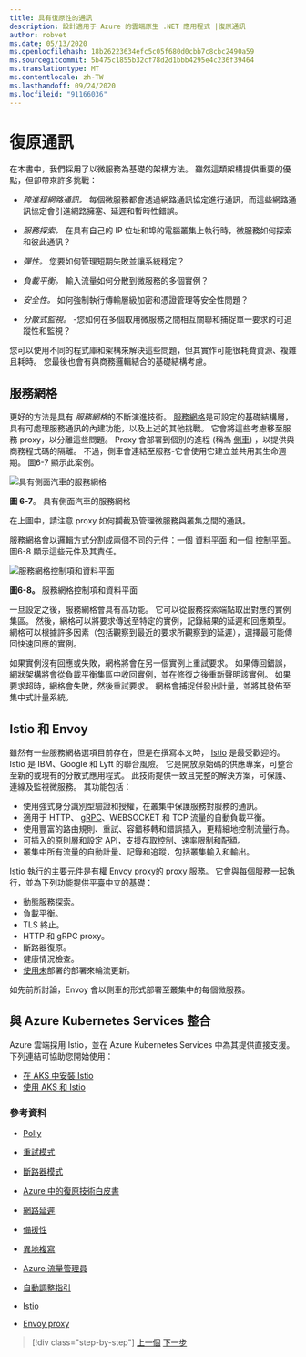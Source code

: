 ```yaml
---
title: 具有復原性的通訊
description: 設計適用于 Azure 的雲端原生 .NET 應用程式 |復原通訊
author: robvet
ms.date: 05/13/2020
ms.openlocfilehash: 18b26223634efc5c05f680d0cbb7c8cbc2490a59
ms.sourcegitcommit: 5b475c1855b32cf78d2d1bbb4295e4c236f39464
ms.translationtype: MT
ms.contentlocale: zh-TW
ms.lasthandoff: 09/24/2020
ms.locfileid: "91166036"
---
```

# <a name="resilient-communications"></a>復原通訊

在本書中，我們採用了以微服務為基礎的架構方法。 雖然這類架構提供重要的優點，但卻帶來許多挑戰：

- *跨進程網路通訊。* 每個微服務都會透過網路通訊協定進行通訊，而這些網路通訊協定會引進網路擁塞、延遲和暫時性錯誤。

- *服務探索。* 在具有自己的 IP 位址和埠的電腦叢集上執行時，微服務如何探索和彼此通訊？

- *彈性。* 您要如何管理短期失敗並讓系統穩定？

- *負載平衡。* 輸入流量如何分散到微服務的多個實例？

- *安全性。* 如何強制執行傳輸層級加密和憑證管理等安全性問題？

- *分散式監視。* -您如何在多個取用微服務之間相互關聯和捕捉單一要求的可追蹤性和監視？

您可以使用不同的程式庫和架構來解決這些問題，但其實作可能很耗費資源、複雜且耗時。 您最後也會有與商務邏輯結合的基礎結構考慮。

## <a name="service-mesh"></a>服務網格

更好的方法是具有 *服務網格*的不斷演進技術。 [服務網格](https://www.nginx.com/blog/what-is-a-service-mesh/)是可設定的基礎結構層，具有可處理服務通訊的內建功能，以及上述的其他挑戰。 它會將這些考慮移至服務 proxy，以分離這些問題。 Proxy 會部署到個別的進程 (稱為 [側車](/azure/architecture/patterns/sidecar)) ，以提供與商務程式碼的隔離。 不過，側車會連結至服務-它會使用它建立並共用其生命週期。 圖6-7 顯示此案例。

![具有側面汽車的服務網格](./media/service-mesh-with-side-car.png)

**圖 6-7**。 具有側面汽車的服務網格

在上圖中，請注意 proxy 如何攔截及管理微服務與叢集之間的通訊。

服務網格會以邏輯方式分割成兩個不同的元件：一個 [資料平面](https://blog.envoyproxy.io/service-mesh-data-plane-vs-control-plane-2774e720f7fc) 和一個 [控制平面](https://blog.envoyproxy.io/service-mesh-data-plane-vs-control-plane-2774e720f7fc)。 圖6-8 顯示這些元件及其責任。

![服務網格控制項和資料平面](./media/istio-control-and-data-plane.png)

**圖6-8。** 服務網格控制項和資料平面

一旦設定之後，服務網格會具有高功能。 它可以從服務探索端點取出對應的實例集區。 然後，網格可以將要求傳送至特定的實例，記錄結果的延遲和回應類型。 網格可以根據許多因素（包括觀察到最近的要求所觀察到的延遲），選擇最可能傳回快速回應的實例。

如果實例沒有回應或失敗，網格將會在另一個實例上重試要求。 如果傳回錯誤，網狀架構將會從負載平衡集區中收回實例，並在修復之後重新聲明該實例。 如果要求超時，網格會失敗，然後重試要求。 網格會捕捉併發出計量，並將其發佈至集中式計量系統。

## <a name="istio-and-envoy"></a>Istio 和 Envoy

雖然有一些服務網格選項目前存在，但是在撰寫本文時， [Istio](https://istio.io/docs/concepts/what-is-istio/) 是最受歡迎的。 Istio 是 IBM、Google 和 Lyft 的聯合風險。 它是開放原始碼的供應專案，可整合至新的或現有的分散式應用程式。 此技術提供一致且完整的解決方案，可保護、連線及監視微服務。 其功能包括：

- 使用強式身分識別型驗證和授權，在叢集中保護服務對服務的通訊。
- 適用于 HTTP、 [gRPC](https://grpc.io/)、WEBSOCKET 和 TCP 流量的自動負載平衡。
- 使用豐富的路由規則、重試、容錯移轉和錯誤插入，更精細地控制流量行為。
- 可插入的原則層和設定 API，支援存取控制、速率限制和配額。
- 叢集中所有流量的自動計量、記錄和追蹤，包括叢集輸入和輸出。

Istio 執行的主要元件是有權 [Envoy proxy](https://www.envoyproxy.io/docs/envoy/latest/intro/what_is_envoy)的 proxy 服務。 它會與每個服務一起執行，並為下列功能提供平臺中立的基礎：

- 動態服務探索。
- 負載平衡。
- TLS 終止。
- HTTP 和 gRPC proxy。
- 斷路器復原。
- 健康情況檢查。
- [使用未](https://martinfowler.com/bliki/CanaryRelease.html)部署的部署來輪流更新。

如先前所討論，Envoy 會以側車的形式部署至叢集中的每個微服務。

## <a name="integration-with-azure-kubernetes-services"></a>與 Azure Kubernetes Services 整合

Azure 雲端採用 Istio，並在 Azure Kubernetes Services 中為其提供直接支援。 下列連結可協助您開始使用：

- [在 AKS 中安裝 Istio](/azure/aks/istio-install)
- [使用 AKS 和 Istio](/azure/aks/istio-scenario-routing)

### <a name="references"></a>參考資料

- [Polly](http://www.thepollyproject.org/)

- [重試模式](/azure/architecture/patterns/retry)

- [斷路器模式](/azure/architecture/patterns/circuit-breaker)

- [Azure 中的復原技術白皮書](https://azure.microsoft.com/mediahandler/files/resourcefiles/resilience-in-azure-whitepaper/Resilience%20in%20Azure.pdf)

- [網路延遲](https://www.techopedia.com/definition/8553/network-latency)

- [備援性](/azure/architecture/guide/design-principles/redundancy)

- [異地複寫](/azure/sql-database/sql-database-active-geo-replication)

- [Azure 流量管理員](/azure/traffic-manager/traffic-manager-overview)

- [自動調整指引](/azure/architecture/best-practices/auto-scaling)

- [Istio](https://istio.io/docs/concepts/what-is-istio/)

- [Envoy proxy](https://www.envoyproxy.io/docs/envoy/latest/intro/what_is_envoy)

>[!div class="step-by-step"]
>[上一個](infrastructure-resiliency-azure.md) 
>[下一步](monitoring-health.md)
